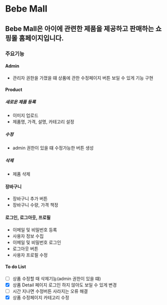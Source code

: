 # Bebe Mall

## Bebe Mall은 아이에 관련한 제품을 제공하고 판매하는 쇼핑몰 홈페이지입니다.

### 주요기능

#### Admin

- 관리자 권한을 가졌을 떄 상품에 관한 수정페이지 버튼 보일 수 있게 기능 구현

#### Product

##### 새로운 제품 등록

- 이미지 업로드
- 제품명, 가격, 설명, 카테고리 설정

##### 수정

- admin 권한이 있을 떄 수정가능한 버튼 생성

##### 삭제

- 제품 삭제

#### 장바구니

- 장바구니 추가 버튼
- 장바구니 수량, 가격 책정

#### 로그인, 로그아웃, 프로필

- 이메일 및 비밀번호 등록
- 사용자 정보 수집
- 이메일 및 비밀번호 로그인
- 로그아웃 버튼
- 사용자 프로필 수정

#### To do List

- [ ] 상품 수정할 때 삭제기능(admin 권한이 있을 떄)
- [x] 상품 Detail 페이지 로그인 하지 않아도 보일 수 있게 변경
- [ ] 시간 지나면 수정버튼 사라지는 오류 해결
- [x] 상품 수정페이지 카테고리 수정
